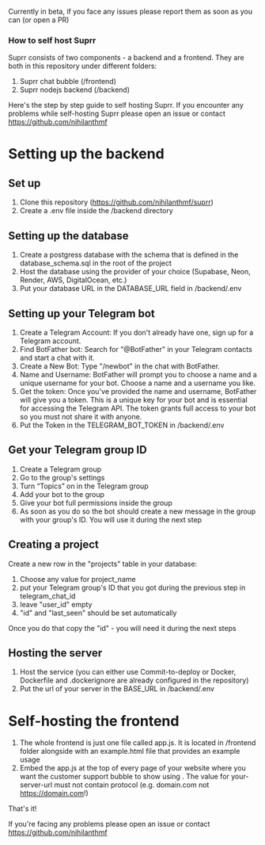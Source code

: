 Currently in beta, if you face any issues please report them as soon as you can (or open a PR)

### How to self host Suprr

Suprr consists of two components - a backend and a frontend. They are both in this repository under different folders:

1. Suprr chat bubble (/frontend)
2. Suprr nodejs backend (/backend)

Here's the step by step guide to self hosting Suprr. If you encounter any problems while self-hosting Suprr please open an issue or contact https://github.com/nihilanthmf

# Setting up the backend

## Set up

1. Clone this repository (https://github.com/nihilanthmf/suprr)
2. Create a .env file inside the /backend directory

## Setting up the database

1. Create a postgress database with the schema that is defined in the database_schema.sql in the root of the project
2. Host the database using the provider of your choice (Supabase, Neon, Render, AWS, DigitalOcean, etc.)
3. Put your database URL in the DATABASE_URL field in /backend/.env

## Setting up your Telegram bot

1. Create a Telegram Account: If you don't already have one, sign up for a Telegram account.
2. Find BotFather bot: Search for "@BotFather" in your Telegram contacts and start a chat with it.
3. Create a New Bot: Type "/newbot" in the chat with BotFather.
4. Name and Username: BotFather will prompt you to choose a name and a unique username for your bot. Choose a name and a username you like.
5. Get the token: Once you've provided the name and username, BotFather will give you a token. This is a unique key for your bot and is essential for accessing the Telegram API. The token grants full access to your bot so you must not share it with anyone.
6. Put the Token in the TELEGRAM_BOT_TOKEN in /backend/.env

## Get your Telegram group ID

1. Create a Telegram group
2. Go to the group's settings
3. Turn “Topics” on in the Telegram group
4. Add your bot to the group
5. Give your bot full permissions inside the group
6. As soon as you do so the bot should create a new message in the group with your group's ID. You will use it during the next step

## Creating a project

Create a new row in the "projects" table in your database:

1. Choose any value for project_name
2. put your Telegram group's ID that you got during the previous step in telegram_chat_id
3. leave "user_id" empty
4. "id" and "last_seen" should be set automatically

Once you do that copy the "id" - you will need it during the next steps

## Hosting the server

1. Host the service (you can either use Commit-to-deploy or Docker, Dockerfile and .dockerignore are already configured in the repository)
2. Put the url of your server in the BASE_URL in /backend/.env

# Self-hosting the frontend

1. The whole frontend is just one file called app.js. It is located in /frontend folder alongside with an example.html file that provides an example usage
2. Embed the app.js at the top of every page of your website where you want the customer support bubble to show using <script src="app.js?projectKey=your-project-key&serverUrl=your-server-url"></script>. The value for your-server-url must not contain protocol (e.g. domain.com not https://domain.com!)

That's it!

If you're facing any problems please open an issue or contact https://github.com/nihilanthmf
